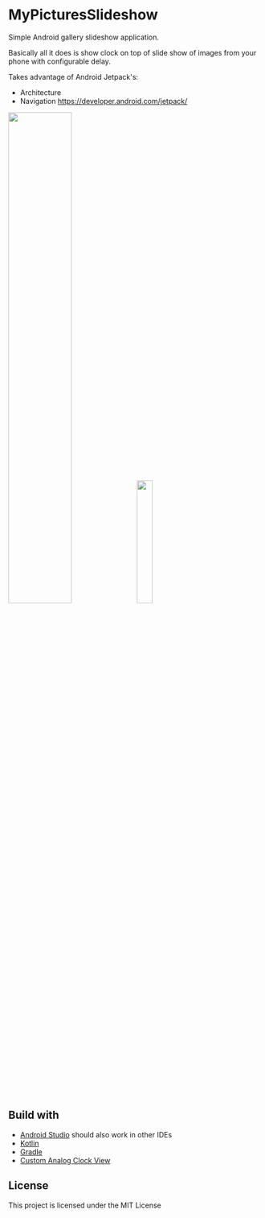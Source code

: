 # MyPicturesSlideshow
Simple Android gallery slideshow application. 

Basically all it does is show clock on top of slide show of images from your phone with configurable delay.

Takes advantage of Android Jetpack's:
* Architecture
* Navigation
https://developer.android.com/jetpack/

<img src="screenshots/screenshot-horizontal.png" width="50%" />
<img src="screenshots/screenshot-vertical.png" width="25%" />

## Build with
* [Android Studio](https://developer.android.com/studio/) should also work in other IDEs
* [Kotlin](https://kotlinlang.org/)
* [Gradle](https://gradle.org/)
* [Custom Analog Clock View](https://github.com/rosenpin/custom-analog-clock-view)

## License
This project is licensed under the MIT License
